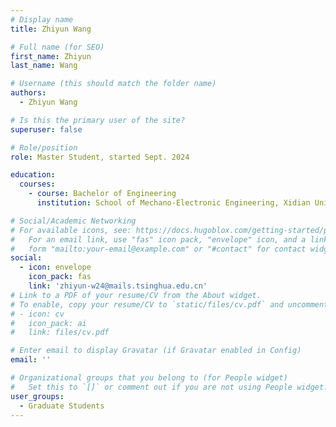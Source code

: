 ```yaml
---
# Display name
title: Zhiyun Wang

# Full name (for SEO)
first_name: Zhiyun
last_name: Wang

# Username (this should match the folder name)
authors:
  - Zhiyun Wang

# Is this the primary user of the site?
superuser: false

# Role/position
role: Master Student, started Sept. 2024

education:
  courses:
    - course: Bachelor of Engineering
      institution: School of Mechano-Electronic Engineering, Xidian University

# Social/Academic Networking
# For available icons, see: https://docs.hugoblox.com/getting-started/page-builder/#icons
#   For an email link, use "fas" icon pack, "envelope" icon, and a link in the
#   form "mailto:your-email@example.com" or "#contact" for contact widget.
social:
  - icon: envelope
    icon_pack: fas
    link: 'zhiyun-w24@mails.tsinghua.edu.cn'
# Link to a PDF of your resume/CV from the About widget.
# To enable, copy your resume/CV to `static/files/cv.pdf` and uncomment the lines below.
# - icon: cv
#   icon_pack: ai
#   link: files/cv.pdf

# Enter email to display Gravatar (if Gravatar enabled in Config)
email: ''

# Organizational groups that you belong to (for People widget)
#   Set this to `[]` or comment out if you are not using People widget.
user_groups:
  - Graduate Students
---
```


